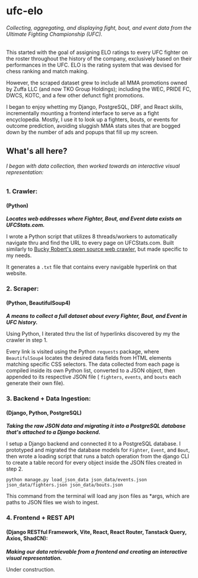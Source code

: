 # ufc-elo
###### Collecting, aggregating, and displaying fight, bout, and event data from the Ultimate Fighting Championship (UFC).

This started with the goal of assigning ELO ratings to every UFC fighter on the roster throughout the history of the company, exclusively based on their performances in the UFC. ELO is the rating system that was devised for chess ranking and match making. 

However, the scraped dataset grew to include all MMA promotions owned by Zuffa LLC (and now TKO Group Holdings); including the WEC, PRIDE FC, DWCS, KOTC, and a few other defunct fight promotions. 

I began to enjoy whetting my Django, PostgreSQL, DRF, and React skills, incrementally mounting a frontend interface to serve as a fight encyclopedia. Mostly, I use it to look up a fighters, bouts, or events for outcome prediction, avoiding sluggish MMA stats sites that are bogged down by the number of ads and popups that fill up my screen.

## What's all here?

###### I began with data collection, then worked towards an interactive visual representation:

### 1. Crawler: 
#### (Python)
_**Locates web addresses where Fighter, Bout, and Event data exists on UFCStats.com.**_ 

I wrote a Python script that utilizes 8 threads/workers to automatically navigate thru and find the URL to every page on UFCStats.com. Built similarly to [Bucky Robert's open source web crawler](https://github.com/buckyroberts/Spider), but made specific to my needs. 

It generates a `.txt` file that contains every navigable hyperlink on that website.


### 2. Scraper: 
#### (Python, BeautifulSoup4)
_**A means to collect a full dataset about every Fighter, Bout, and Event in UFC history.**_ 

Using Python, I iterated thru the list of hyperlinks discovered by my the crawler in step 1. 

Every link is visited using the Python `requests` package, where `BeautifulSoup4` locates the desired data fields from HTML elements matching specific CSS selectors. The data collected from each page is compiled inside its own Python list, converted to a JSON object, then appended to its respective JSON file ( `fighters`, `events`, and `bouts` each generate their own file).


### 3. Backend + Data Ingestion: 
#### (Django, Python, PostgreSQL)
_**Taking the raw JSON data and migrating it into a PostgreSQL database that's attached to a Django backend.**_

I setup a Django backend and connected it to a PostgreSQL database. I prototyped and migrated the database models for `Fighter`, `Event`, and `Bout`, then wrote a loading script that runs a batch operation from the django CLI to create a table record for every object inside the JSON files created in step 2.

`python manage.py load_json_data json_data/events.json json_data/fighters.json json_data/bouts.json`

This command from the terminal will load any json files as *args, which are paths to JSON files we wish to ingest.


### 4. Frontend + REST API 
#### (Django RESTful Framework, Vite, React, React Router, Tanstack Query, Axios, ShadCN):
_**Making our data retrievable from a frontend and creating an interactive visual representation.**_

Under construction.